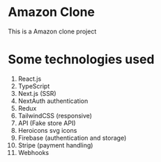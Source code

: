 
# Amazon Clone
This is a Amazon clone project

# Some technologies used
1. React.js
2. TypeScript
3. Next.js (SSR)
4. NextAuth authentication
5. Redux
6. TailwindCSS (responsive)
7. API (Fake store API)
8. Heroicons svg icons
9.  Firebase (authentication and storage)
10. Stripe (payment handling)
11. Webhooks
